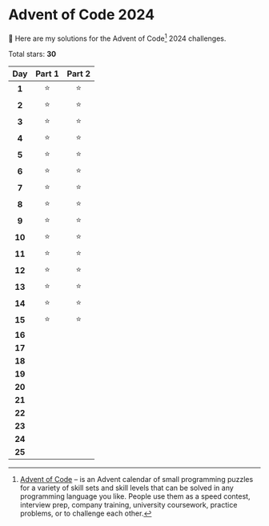 # Advent of Code 2024

:wave: Here are my solutions for the Advent of Code[^aoc] 2024 challenges.

<!-- start -->

Total stars: **30**

|  Day   | Part 1 | Part 2 |
| :----: | :----: | :----: |
| **1**  |   ⭐   |   ⭐   |
| **2**  |   ⭐   |   ⭐   |
| **3**  |   ⭐   |   ⭐   |
| **4**  |   ⭐   |   ⭐   |
| **5**  |   ⭐   |   ⭐   |
| **6**  |   ⭐   |   ⭐   |
| **7**  |   ⭐   |   ⭐   |
| **8**  |   ⭐   |   ⭐   |
| **9**  |   ⭐   |   ⭐   |
| **10** |   ⭐   |   ⭐   |
| **11** |   ⭐   |   ⭐   |
| **12** |   ⭐   |   ⭐   |
| **13** |   ⭐   |   ⭐   |
| **14** |   ⭐   |   ⭐   |
| **15** |   ⭐   |   ⭐   |
| **16** |        |        |
| **17** |        |        |
| **18** |        |        |
| **19** |        |        |
| **20** |        |        |
| **21** |        |        |
| **22** |        |        |
| **23** |        |        |
| **24** |        |        |
| **25** |        |        |

<!-- end -->

[^aoc]: [Advent of Code][aoc] – is an Advent calendar of small programming puzzles for a variety of skill sets and skill levels that can be solved in any programming language you like. People use them as a speed contest, interview prep, company training, university coursework, practice problems, or to challenge each other.

[aoc]: https://adventofcode.com
